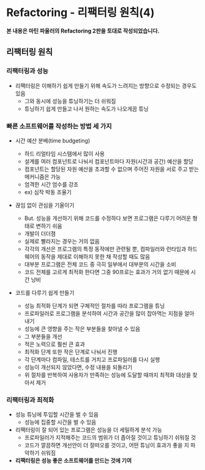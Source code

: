 # Refactoring - 리팩터링 원칙(4)

**본 내용은 마틴 파울러의 Refactoring 2판을 토대로 작성되었습니다.**



## 리팩터링 원칙

### 리팩터링과 성능

* 리팩터링은 이해하기 쉽게 만들기 위해 속도가 느려지는 방향으로 수정되는 경우도 있음
  * 그와 동시에 성능을 튜닝하기는 더 쉬워짐
  * 튜닝하기 쉽게 만들고 나서 원하는 속도가 나오게끔 튜닝



### 빠른 소프트웨어를 작성하는 방법 세 가지

* 시간 예산 분배(time budgeting)

  * 하드 리얼타임 시스템에서 많이 사용
  * 설계를 여러 컴포넌트로 나눠서 컴포넌트마다 자원(시간과 공간) 예산을 할당
  * 컴포넌트는 할당된 자원 예산을 초과할 수 없으며 주어진 자원을 서로 주고 받는 메커니즘은 가능
  * 엄격한 시간 엄수를 강조
  * ex) 심작 박동 조율기

* 끊임 없이 관심을 기울이기

  * But. 성능을 개선하기 위해 코드를 수정하다 보면 프로그램은 다루기 어려운 형태로 변하기 쉬움
  * 개발이 더더졈
  * 실제로 빨라지는 경우는 거의 없음
  * 각각의 개선은 프로그램의 특정 동작에만 관련될 뿐, 컴파일러와 런타임과 하드웨어의 동작을 제대로 이해하지 못한 채 작성할 때도 많음
  * 대부분 프로그램은 전체 코드 중 극히 일부에서 대부분의 시간을 소비
  * 코드 전체를 고르게 최적화 한다면 그중 90프로는 효과가 거의 없기 때문에 시간 낭비

* 코드를 다루기 쉽게 만들기

  * 성능 최적화 단계가 되면 구체적인 절차를 따라 프로그램을 튜닝
  * 프로파일러로 프로그램을 분석하여 시간과 공간을 많이 잡아먹는 지점을 알아내기
  * 성능에 큰 영향을 주는 작은 부분들을 찾아낼 수 있음
  * 그 부분들을 개선
  * 적은 노력으로 훨씬 큰 효과
  * 최적화 단계 또한 작은 단계로 나눠서 진행
  * 각 단계마다 컴파일, 테스트를 거치고 프로파일러를 다시 실행
  * 성능이 개선되지 않았다면, 수정 내용을 되돌리기
  * 위 절차를 반복하여 사용자가 만족하는 성능에 도달할 때까지 최적화 대상을 찾아서 제거

  

### 리팩터링과 최적화

* 성능 튜닝에 투입할 시간을 벌 수 있음
  * 성능에 집중할 시간을 벌 수 있음
* 리팩터링이 잘 되어 있는 프로그램은 성능을 더 세밀하게 분석 가능
  * 프로파일러가 지적해주는 코드의 범위가 더 좁아질 것이고 튜닝하기 쉬워질 것
  * 코드가 깔끔하면 개선안이 더 잘떠오를 것이고, 어떤 튜닝이 효과가 좋을 지 파악하기 쉬워짐
* **리팩터링은 성능 좋은 소프트웨어를 만드는 것에 기여**

